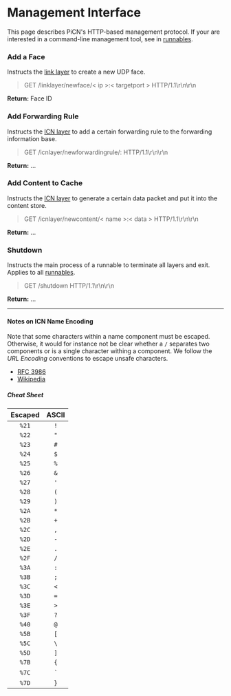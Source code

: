 # Management Interface

This page describes PiCN's HTTP-based management protocol. If your are interested in a command-line management tool, see in [runnables](runnables.md).



### Add a Face

Instructs the [link layer](architecture.md) to create a new UDP face. 

> GET /linklayer/newface/< ip >:< targetport > HTTP/1.1\r\n\r\n

**Return:** Face ID



### Add Forwarding Rule

Instructs the [ICN layer](architecture.md) to add a certain forwarding rule to the forwarding information base.

> GET /icnlayer/newforwardingrule/<prefix>:<faceid> HTTP/1.1\r\n\r\n

**Return:** ...



### Add Content to Cache

Instructs the [ICN layer](architecture.md) to generate a certain data packet and put it into the content store.

> GET /icnlayer/newcontent/< name >:< data > HTTP/1.1\r\n\r\n

**Return:** ...



### Shutdown

Instructs the main process of a runnable to terminate all layers and exit. Applies to all [runnables](runnables.md).

> GET /shutdown HTTP/1.1\r\n\r\n

**Return:** ...

--- 

#### Notes on ICN Name Encoding

Note that some characters within a name component must be escaped. Otherwise, it would for instance not be clear whether a `/` separates two components or is a single character withing a component.
We follow the *URL Encoding* conventions to escape unsafe characters.

* [RFC 3986](https://tools.ietf.org/html/rfc3986)
* [Wikipedia](https://en.wikipedia.org/wiki/Percent-encoding)

##### Cheat Sheet

|Escaped|ASCII|
|:---:|:-:|
|`%21`|`!`|
|`%22`|`"`|
|`%23`|`#`|
|`%24`|`$`|
|`%25`|`%`|
|`%26`|`&`|
|`%27`|`'`|
|`%28`|`(`|
|`%29`|`)`|
|`%2A`|`*`|
|`%2B`|`+`|
|`%2C`|`,`|
|`%2D`|`-`|
|`%2E`|`.`|
|`%2F`|`/`|
|`%3A`|`:`|
|`%3B`|`;`|
|`%3C`|`<`|
|`%3D`|`=`|
|`%3E`|`>`|
|`%3F`|`?`|
|`%40`|`@`|
|`%5B`|`[`|
|`%5C`|`\`|
|`%5D`|`]`|
|`%7B`|`{`|
|`%7C`|`|`|
|`%7D`|`}`|
